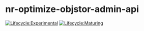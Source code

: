 # nr-optimize-objstor-admin-api

[![Lifecycle:Experimental](https://img.shields.io/badge/Lifecycle-Experimental-339999)](<Redirect-URL>)
[![Lifecycle:Maturing](https://img.shields.io/badge/Lifecycle-Maturing-007EC6)](<Redirect-URL>)
